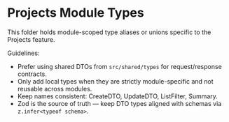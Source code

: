 # Projects Module Types

This folder holds module-scoped type aliases or unions specific to the Projects feature.

Guidelines:
- Prefer using shared DTOs from `src/shared/types` for request/response contracts.
- Only add local types when they are strictly module-specific and not reusable across modules.
- Keep names consistent: Create<Entity>DTO, Update<Entity>DTO, <Entity>ListFilter, <Entity>Summary.
- Zod is the source of truth — keep DTO types aligned with schemas via `z.infer<typeof schema>`.
